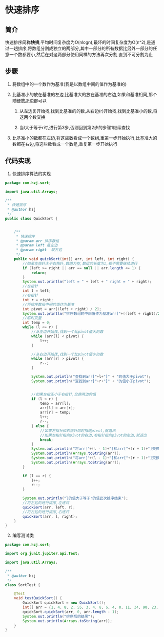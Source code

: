 # 快速排序

## 简介

快速排序简称**快排**,平均时间复杂度为O(nlogn),最坏的时间复杂度为O(n^2),是通过一趟排序,将数组分割成独立的两部分,其中一部分的所有数据比另外一部分的任意一个数都要小,然后在对这两部分使用同样的方法再次分割,直到不可分割为止

## 步骤

1. 将数组中的一个数作为基准(我是以数组中间的值作为基准的)

2. 比基准小的放在基准的左边,比基准大的放在基准的右边,如果和基准相同,那个随便放那边都可以

   1. 从左边(l)开始找,找到比基准的的数,从右边(r)开始找,找到比基准小的数,将这两个数交换

   2. 当l大于等于r时,进行第3步,否则回到第2步的步骤1继续查找

3. 比基准小的数都在左边,将这些数看成一个数组,重第一步开始执行,比基准大的数都在右边,将这些数看成一个数组,重复第一步开始执行

## 代码实现

1. 快速排序算法的实现

```java
package com.hzj.sort;

import java.util.Arrays;

/**
 * 快速排序
 * @author hzj
 */
public class QuickSort {


    /**
     * 快速排序
     * @param arr 排序数组
     * @param left 最左边
     * @param right  最右边
     */
    public void quickSort(int[] arr, int left, int right) {
    	//如果左指针大于右指针,数组为空,数组的长度为1,都不需要继续进行
        if (left >= right || arr == null || arr.length <= 1) {
            return;
        }
        System.out.println("left = " + left + " right = " + right);
        //左指针
        int l = left;
        //右指针
        int r = right;
        //将排序数组中间的值作为基准
        int pivot = arr[(left + right) / 2];
        System.out.println("排序数组的中间值作为基准arr["+((left + right)/2)+"]  =  " + pivot);
        //临时变量
        int temp = 0;
        while (l <= r) {
            //从左边开始找,找到一个比pivot值大的数
            while (arr[l] < pivot) {
                l++;
            }

            //从右边开始找,找到一个比pivot值小的数
            while (arr[r] > pivot) {
                r--;
            }

            System.out.println("查找到arr["+l+"]" + "的值大于pivot");
            System.out.println("查找到arr["+r+"]" + "的值小于pivot");


            //如果左指正小于右指针,交换两边的值
            if (l < r) {
                temp = arr[l];
                arr[l] = arr[r];
                arr[r] = temp;
                l++;
                r--;
            } else {
                //如果左指针和右指针同时指向pivot,就退出
                //如果左指针指向pivot的右边,右指针指向pivot的左边,就退出
                break;
            }
            System.out.println("将arr["+(l - 1)+"]和arr["+(r + 1)+"]交换前");
            System.out.println(Arrays.toString(arr));
            System.out.println("将arr["+(l - 1)+"]和arr["+(r + 1)+"]交换后");
            System.out.println(Arrays.toString(arr));
        }

        if (l == r) {
            l++;
            r--;
        }

        System.out.println("l的值大于等于r的值此次排序结束");
        //将左边的进行排序,左递归
        quickSort(arr, left, r);
        //将右边的进行排序,右递归
        quickSort(arr, l, right);
    }
}

```

2. 编写测试类

```java
package com.hzj.sort;

import org.junit.jupiter.api.Test;

import java.util.Arrays;

/**
 * @author hzj
 */
class SortTest {

    @Test
    void testQuickSort() {
        QuickSort quickSort = new QuickSort();
        int[] arr = {1, 4, 8, 2, 55, 3, 4, 8, 6, 4, 0, 11, 34, 90, 23, 54, 77, 9, 2, 9, 4, 10};
        quickSort.quickSort(arr, 0, arr.length - 1);
        System.out.println("排序后的结果");
        System.out.println(Arrays.toString(arr));
    }
}

```